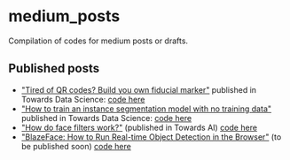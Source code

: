 # medium_posts
Compilation of codes for medium posts or drafts.

## Published posts
- ["Tired of QR codes? Build you own fiducial marker"](https://medium.com/towards-data-science/tired-of-qr-codes-build-you-own-fiducial-marker-aab81cce1f25) published in Towards Data Science: [code here](fiducial_marker/python)
- ["How to train an instance segmentation model with no training data"](https://medium.com/towards-data-science/how-to-train-an-instance-segmentation-model-with-no-training-data-190dc020bf73) published in Towards Data Science: [code here](no_data_segmentation)
- ["How do face filters work?"](https://medium.com/towards-artificial-intelligence/how-do-face-filters-work-cea88f470149) (published in Towards AI) [code here](face_filter)
- ["BlazeFace: How to Run Real-time Object Detection in the Browser"]() (to be published soon) [code here](blazeface)
